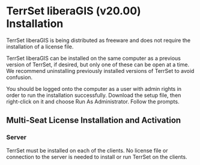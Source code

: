 # TerrSet liberaGIS (v20.00) Installation

TerrSet liberaGIS is being distributed as freeware and does not require the installation of a license file.

TerrSet liberaGIS can be installed on the same computer as a previous version of TerrSet, if desired, but only one of these can be open at a time.  We recommend uninstalling previously installed versions of TerrSet to avoid confusion.

You should be logged onto the computer as a user with admin rights in order to run the installation successfully.  Download the setup file, then right-click on it and choose Run As Administrator. Follow the prompts.


## Multi-Seat License Installation and Activation

### Server

TerrSet must be installed on each of the clients. No license file or connection to the server is needed to install or run TerrSet on the clients.